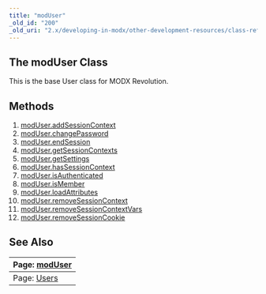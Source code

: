 ```yaml
---
title: "modUser"
_old_id: "200"
_old_uri: "2.x/developing-in-modx/other-development-resources/class-reference/moduser"
---
```


## The modUser Class

This is the base User class for MODX Revolution.

## Methods

1. [modUser.addSessionContext](extending-modx/core-model/moduser/moduser.addsessioncontext)
2. [modUser.changePassword](extending-modx/core-model/moduser/moduser.changepassword)
3. [modUser.endSession](extending-modx/core-model/moduser/moduser.endsession)
4. [modUser.getSessionContexts](extending-modx/core-model/moduser/moduser.getsessioncontexts)
5. [modUser.getSettings](extending-modx/core-model/moduser/moduser.getsettings)
6. [modUser.hasSessionContext](extending-modx/core-model/moduser/moduser.hassessioncontext)
7. [modUser.isAuthenticated](extending-modx/core-model/moduser/moduser.isauthenticated)
8. [modUser.isMember](extending-modx/core-model/moduser/moduser.ismember)
9. [modUser.loadAttributes](extending-modx/core-model/moduser/moduser.loadattributes)
10. [modUser.removeSessionContext](extending-modx/core-model/moduser/moduser.removesessioncontext)
11. [modUser.removeSessionContextVars](extending-modx/core-model/moduser/moduser.removesessioncontextvars)
12. [modUser.removeSessionCookie](extending-modx/core-model/moduser/moduser.removesessioncookie)

## See Also

| Page: [modUser](extending-modx/core-model/moduser) |
|---------------------------------------------------------------------------------------------------------|
| Page: [Users](building-sites/client-proofing/security/users) |